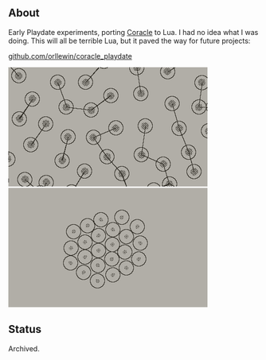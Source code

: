 ## About

Early Playdate experiments, porting [Coracle](../software/Coracle.md) to Lua. I had no idea what I was doing. This will all be terrible Lua, but it paved the way for future projects:

[github.com/orllewin/coracle_playdate](https://github.com/orllewin/coracle_playdate)

![playdate_coracle_avoid_closest](images/playdate_coracle_avoid_closest.gif)
![playdate_coracled_self_organising](images/playdate_coracled_self_organising.gif)
## Status

Archived.